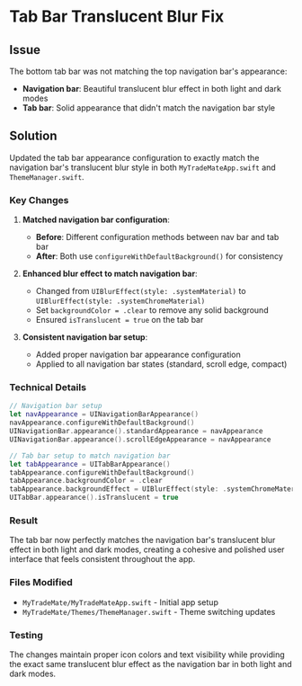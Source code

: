 # Tab Bar Translucent Blur Fix

## Issue
The bottom tab bar was not matching the top navigation bar's appearance:
- **Navigation bar**: Beautiful translucent blur effect in both light and dark modes
- **Tab bar**: Solid appearance that didn't match the navigation bar style

## Solution
Updated the tab bar appearance configuration to exactly match the navigation bar's translucent blur style in both `MyTradeMateApp.swift` and `ThemeManager.swift`.

### Key Changes

1. **Matched navigation bar configuration**:
   - **Before**: Different configuration methods between nav bar and tab bar
   - **After**: Both use `configureWithDefaultBackground()` for consistency

2. **Enhanced blur effect to match navigation bar**:
   - Changed from `UIBlurEffect(style: .systemMaterial)` to `UIBlurEffect(style: .systemChromeMaterial)`
   - Set `backgroundColor = .clear` to remove any solid background
   - Ensured `isTranslucent = true` on the tab bar

3. **Consistent navigation bar setup**:
   - Added proper navigation bar appearance configuration
   - Applied to all navigation bar states (standard, scroll edge, compact)

### Technical Details

```swift
// Navigation bar setup
let navAppearance = UINavigationBarAppearance()
navAppearance.configureWithDefaultBackground()
UINavigationBar.appearance().standardAppearance = navAppearance
UINavigationBar.appearance().scrollEdgeAppearance = navAppearance

// Tab bar setup to match navigation bar
let tabAppearance = UITabBarAppearance()
tabAppearance.configureWithDefaultBackground()
tabAppearance.backgroundColor = .clear
tabAppearance.backgroundEffect = UIBlurEffect(style: .systemChromeMaterial)
UITabBar.appearance().isTranslucent = true
```

### Result
The tab bar now perfectly matches the navigation bar's translucent blur effect in both light and dark modes, creating a cohesive and polished user interface that feels consistent throughout the app.

### Files Modified
- `MyTradeMate/MyTradeMateApp.swift` - Initial app setup
- `MyTradeMate/Themes/ThemeManager.swift` - Theme switching updates

### Testing
The changes maintain proper icon colors and text visibility while providing the exact same translucent blur effect as the navigation bar in both light and dark modes.